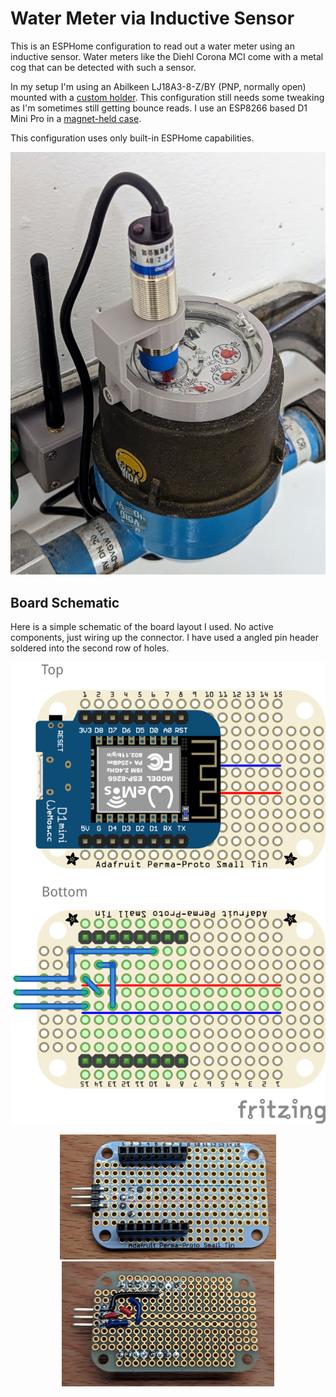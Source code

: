 Water Meter via Inductive Sensor
================================

This is an ESPHome configuration to read out a water meter using an inductive
sensor. Water meters like the Diehl Corona MCI come with a metal cog that can
be detected with such a sensor.

In my setup I'm using an Abilkeen LJ18A3-8-Z/BY (PNP, normally open) mounted
with a [custom holder](https://www.printables.com/model/465845-inductive-sensor-holder-for-diehl-corona-mci).
This configuration still needs some tweaking as I'm sometimes still getting
bounce reads.
I use an ESP8266 based D1 Mini Pro in a
[magnet-held case](https://www.printables.com/model/466033-esp8266-d1-mini-pro-case-with-external-antenna-and).

This configuration uses only built-in ESPHome capabilities.

<p align="center">
  <img src="images/water_meter.jpg?raw=true" alt="Water meter with inductive sensor and D1 Mini Pro"/>
</p>

Board Schematic
---------------

Here is a simple schematic of the board layout I used. No active components,
just wiring up the connector. I have used a angled pin header soldered into
the second row of holes.

<p align="center">
  <img src="images/mini_tin_3pin_connector.png?raw=true" alt="Small mint tin perma-proto connections"/>
</p>

<p float="left" align="center">
  <img src="images/board_top.jpg" />
  <img src="images/board_bottom.jpg" />
</p>


